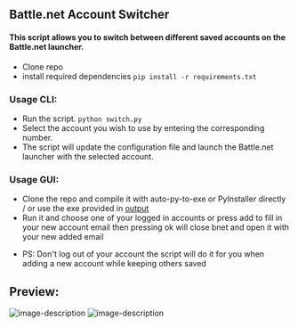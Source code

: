 ## Battle.net Account Switcher
#### This script allows you to switch between different saved accounts on the Battle.net launcher.
* Clone repo
* install required dependencies  ```pip install -r requirements.txt```

### Usage CLI:
* Run the script. ```python switch.py```
* Select the account you wish to use by entering the corresponding number.
* The script will update the configuration file and launch the Battle.net launcher with the selected account.

### Usage GUI:
* Clone the repo and compile it with auto-py-to-exe or PyInstaller directly / or use the exe provided in [output](./output)
* Run it and choose one of your logged in accounts or press add to fill in your new account email then pressing ok will close bnet and open it with your new added email
- PS: Don't log out of your account the script will do it for you when adding a new account while keeping others saved

## Preview:
![image-description](https://cdn.discordapp.com/attachments/864300985740427264/1067807740422008893/image.png)
![image-description](https://cdn.discordapp.com/attachments/864300985740427264/1067809273058426920/image.png)
